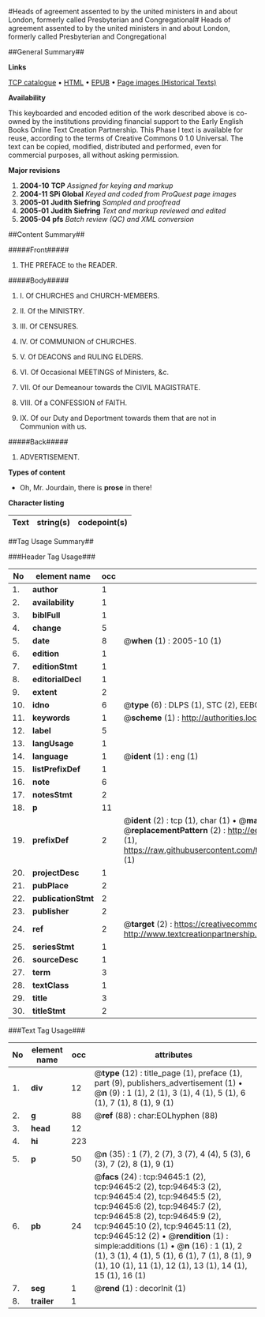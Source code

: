 #Heads of agreement assented to by the united ministers in and about London, formerly called Presbyterian and Congregational#
Heads of agreement assented to by the united ministers in and about London, formerly called Presbyterian and Congregational

##General Summary##

**Links**

[TCP catalogue](http://www.ota.ox.ac.uk/tcp/)  • 
[HTML](http://tei.it.ox.ac.uk/tcp/Texts-HTML/free/A43/A43183.html)  • 
[EPUB](http://tei.it.ox.ac.uk/tcp/Texts-EPUB/free/A43/A43183.epub) • 
[Page images (Historical Texts)](https://data.historicaltexts.jisc.ac.uk/view?pubId=eebo-12858893e&pageId=eebo-12858893e-94645-1)

**Availability**

This keyboarded and encoded edition of the
	       work described above is co-owned by the institutions
	       providing financial support to the Early English Books
	       Online Text Creation Partnership. This Phase I text is
	       available for reuse, according to the terms of Creative
	       Commons 0 1.0 Universal. The text can be copied,
	       modified, distributed and performed, even for
	       commercial purposes, all without asking permission.

**Major revisions**

1. __2004-10__ __TCP__ *Assigned for keying and markup*
1. __2004-11__ __SPi Global__ *Keyed and coded from ProQuest page images*
1. __2005-01__ __Judith Siefring__ *Sampled and proofread*
1. __2005-01__ __Judith Siefring__ *Text and markup reviewed and edited*
1. __2005-04__ __pfs__ *Batch review (QC) and XML conversion*

##Content Summary##

#####Front#####

1. THE PREFACE to the READER.

#####Body#####

1. I. Of CHURCHES and CHURCH-MEMBERS.

1. II. Of the MINISTRY.

1. III. Of CENSURES.

1. IV. Of COMMUNION of CHURCHES.

1. V. Of DEACONS and RULING ELDERS.

1. VI. Of Occasional MEETINGS of Ministers, &c.

1. VII. Of our Demeanour towards the CIVIL MAGISTRATE.

1. VIII. Of a CONFESSION of FAITH.

1. IX. Of our Duty and Deportment towards them that are not in Communion with us.

#####Back#####

1. ADVERTISEMENT.

**Types of content**

  * Oh, Mr. Jourdain, there is **prose** in there!

**Character listing**


|Text|string(s)|codepoint(s)|
|---|---|---|

##Tag Usage Summary##

###Header Tag Usage###

|No|element name|occ|attributes|
|---|---|---|---|
|1.|__author__|1||
|2.|__availability__|1||
|3.|__biblFull__|1||
|4.|__change__|5||
|5.|__date__|8| @__when__ (1) : 2005-10 (1)|
|6.|__edition__|1||
|7.|__editionStmt__|1||
|8.|__editorialDecl__|1||
|9.|__extent__|2||
|10.|__idno__|6| @__type__ (6) : DLPS (1), STC (2), EEBO-CITATION (1), OCLC (1), VID (1)|
|11.|__keywords__|1| @__scheme__ (1) : http://authorities.loc.gov/ (1)|
|12.|__label__|5||
|13.|__langUsage__|1||
|14.|__language__|1| @__ident__ (1) : eng (1)|
|15.|__listPrefixDef__|1||
|16.|__note__|6||
|17.|__notesStmt__|2||
|18.|__p__|11||
|19.|__prefixDef__|2| @__ident__ (2) : tcp (1), char (1)  •  @__matchPattern__ (2) : ([0-9\-]+):([0-9IVX]+) (1), (.+) (1)  •  @__replacementPattern__ (2) : http://eebo.chadwyck.com/downloadtiff?vid=$1&page=$2 (1), https://raw.githubusercontent.com/textcreationpartnership/Texts/master/tcpchars.xml#$1 (1)|
|20.|__projectDesc__|1||
|21.|__pubPlace__|2||
|22.|__publicationStmt__|2||
|23.|__publisher__|2||
|24.|__ref__|2| @__target__ (2) : https://creativecommons.org/publicdomain/zero/1.0/ (1), http://www.textcreationpartnership.org/docs/. (1)|
|25.|__seriesStmt__|1||
|26.|__sourceDesc__|1||
|27.|__term__|3||
|28.|__textClass__|1||
|29.|__title__|3||
|30.|__titleStmt__|2||


###Text Tag Usage###

|No|element name|occ|attributes|
|---|---|---|---|
|1.|__div__|12| @__type__ (12) : title_page (1), preface (1), part (9), publishers_advertisement (1)  •  @__n__ (9) : 1 (1), 2 (1), 3 (1), 4 (1), 5 (1), 6 (1), 7 (1), 8 (1), 9 (1)|
|2.|__g__|88| @__ref__ (88) : char:EOLhyphen (88)|
|3.|__head__|12||
|4.|__hi__|223||
|5.|__p__|50| @__n__ (35) : 1 (7), 2 (7), 3 (7), 4 (4), 5 (3), 6 (3), 7 (2), 8 (1), 9 (1)|
|6.|__pb__|24| @__facs__ (24) : tcp:94645:1 (2), tcp:94645:2 (2), tcp:94645:3 (2), tcp:94645:4 (2), tcp:94645:5 (2), tcp:94645:6 (2), tcp:94645:7 (2), tcp:94645:8 (2), tcp:94645:9 (2), tcp:94645:10 (2), tcp:94645:11 (2), tcp:94645:12 (2)  •  @__rendition__ (1) : simple:additions (1)  •  @__n__ (16) : 1 (1), 2 (1), 3 (1), 4 (1), 5 (1), 6 (1), 7 (1), 8 (1), 9 (1), 10 (1), 11 (1), 12 (1), 13 (1), 14 (1), 15 (1), 16 (1)|
|7.|__seg__|1| @__rend__ (1) : decorInit (1)|
|8.|__trailer__|1||

